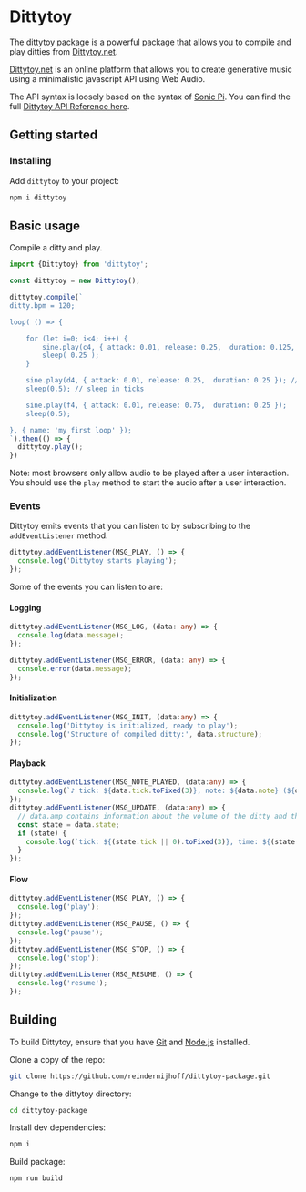 # Dittytoy

The dittytoy package is a powerful package that allows you to compile and play ditties
from [Dittytoy.net](https://dittytoy.net).

[Dittytoy.net](https://dittytoy.net) is an online platform that allows you to create generative music using a
minimalistic javascript API using Web Audio.

The API syntax is loosely based on the syntax of [Sonic Pi](https://sonic-pi.net/tutorial.html). You can find the
full [Dittytoy API Reference here](https://dittytoy.net/syntax).

## Getting started

### Installing

Add `dittytoy` to your project:

```sh
npm i dittytoy
```

## Basic usage

Compile a ditty and play.

```ts
import {Dittytoy} from 'dittytoy';

const dittytoy = new Dittytoy();

dittytoy.compile(`
ditty.bpm = 120;

loop( () => {

    for (let i=0; i<4; i++) {
        sine.play(c4, { attack: 0.01, release: 0.25,  duration: 0.125, pan: Math.random() * 2 - 1, amp: 1.0 });
        sleep( 0.25 );
    }

    sine.play(d4, { attack: 0.01, release: 0.25,  duration: 0.25 }); // attack and release in seconds, duration in ticks
    sleep(0.5); // sleep in ticks

    sine.play(f4, { attack: 0.01, release: 0.75,  duration: 0.25 });
    sleep(0.5);

}, { name: 'my first loop' });
`).then(() => {
  dittytoy.play();
})
```

Note: most browsers only allow audio to be played after a user interaction. You should use the `play` method to start the
audio after a user interaction.

### Events

Dittytoy emits events that you can listen to by subscribing to the `addEventListener` method.

```ts
dittytoy.addEventListener(MSG_PLAY, () => {
  console.log('Dittytoy starts playing');
});
```

Some of the events you can listen to are:

#### Logging

```ts
dittytoy.addEventListener(MSG_LOG, (data: any) => {
  console.log(data.message);
});

dittytoy.addEventListener(MSG_ERROR, (data: any) => {
  console.error(data.message);
});
```

#### Initialization

```ts
dittytoy.addEventListener(MSG_INIT, (data:any) => {
  console.log('Dittytoy is initialized, ready to play');
  console.log('Structure of compiled ditty:', data.structure);
});
```


#### Playback

```ts
dittytoy.addEventListener(MSG_NOTE_PLAYED, (data:any) => {
  console.log(`♪ tick: ${data.tick.toFixed(3)}, note: ${data.note} (${data.loop}.${data.synth})`);
});
dittytoy.addEventListener(MSG_UPDATE, (data:any) => {
  // data.amp contains information about the volume of the ditty and the separate loops
  const state = data.state;
  if (state) {
    console.log(`tick: ${(state.tick || 0).toFixed(3)}, time: ${(state.time || 0).toFixed(3)} (${state.bpm.toFixed(0)} bpm)`);
  }
});
```

#### Flow

```ts
dittytoy.addEventListener(MSG_PLAY, () => {
  console.log('play');
});
dittytoy.addEventListener(MSG_PAUSE, () => {
  console.log('pause');
});
dittytoy.addEventListener(MSG_STOP, () => {
  console.log('stop');
});
dittytoy.addEventListener(MSG_RESUME, () => {
  console.log('resume');
});
```

## Building

To build Dittytoy, ensure that you have [Git](http://git-scm.com/downloads)
and [Node.js](http://nodejs.org/) installed.

Clone a copy of the repo:

```sh
git clone https://github.com/reindernijhoff/dittytoy-package.git
```

Change to the dittytoy directory:

```sh
cd dittytoy-package
```

Install dev dependencies:

```sh
npm i
```

Build package:

```sh
npm run build
```
